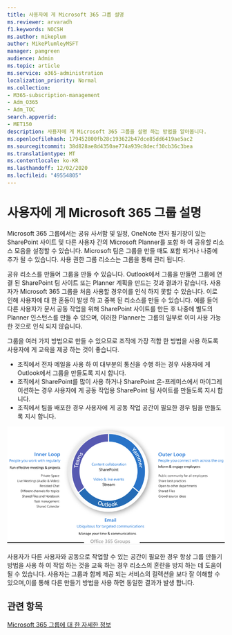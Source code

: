 ```yaml
---
title: 사용자에 게 Microsoft 365 그룹 설명
ms.reviewer: arvaradh
f1.keywords: NOCSH
ms.author: mikeplum
author: MikePlumleyMSFT
manager: pamgreen
audience: Admin
ms.topic: article
ms.service: o365-administration
localization_priority: Normal
ms.collection:
- M365-subscription-management
- Adm_O365
- Adm_TOC
search.appverid:
- MET150
description: 사용자에 게 Microsoft 365 그룹을 설명 하는 방법을 알아봅니다.
ms.openlocfilehash: 179452800fb28c193622b47dce85dd6419ae5ac2
ms.sourcegitcommit: 38d828ae8d4350ae774a939c8decf30cb36c3bea
ms.translationtype: MT
ms.contentlocale: ko-KR
ms.lasthandoff: 12/02/2020
ms.locfileid: "49554805"
---
```

# <a name="explaining-microsoft-365-groups-to-your-users"></a>사용자에 게 Microsoft 365 그룹 설명

Microsoft 365 그룹에서는 공유 사서함 및 일정, OneNote 전자 필기장이 있는 SharePoint 사이트 및 다른 사용자 간의 Microsoft Planner를 포함 하 여 공유할 리소스 모음을 설정할 수 있습니다. Microsoft 팀은 그룹을 만들 때도 포함 되거나 나중에 추가 될 수 있습니다. 사용 권한 그룹 리소스는 그룹을 통해 관리 됩니다.

공유 리소스를 만들어 그룹을 만들 수 있습니다. Outlook에서 그룹을 만들면 그룹에 연결 된 SharePoint 팀 사이트 또는 Planner 계획을 만드는 것과 결과가 같습니다. 사용자가 Microsoft 365 그룹을 처음 사용할 경우이를 인식 하지 못할 수 있습니다. 이로 인해 사용자에 대 한 혼동이 발생 하 고 중복 된 리소스를 만들 수 있습니다. 예를 들어 다른 사용자가 문서 공동 작업을 위해 SharePoint 사이트를 만든 후 나중에 별도의 Planner 인스턴스를 만들 수 있으며, 이러한 Planner는 그룹의 일부로 이미 사용 가능한 것으로 인식 되지 않습니다.

그룹을 여러 가지 방법으로 만들 수 있으므로 조직에 가장 적합 한 방법을 사용 하도록 사용자에 게 교육을 제공 하는 것이 좋습니다.

- 조직에서 전자 메일을 사용 하 여 대부분의 통신을 수행 하는 경우 사용자에 게 Outlook에서 그룹을 만들도록 지시 합니다.
- 조직에서 SharePoint를 많이 사용 하거나 SharePoint 온-프레미스에서 마이그레이션하는 경우 사용자에 게 공동 작업용 SharePoint 팀 사이트를 만들도록 지시 합니다.
- 조직에서 팀을 배포한 경우 사용자에 게 공동 작업 공간이 필요한 경우 팀을 만들도록 지시 합니다.

[![이미지 desc ](../../media/03.png)](../../media/03.png#lightbox)

사용자가 다른 사용자와 공동으로 작업할 수 있는 공간이 필요한 경우 항상 그룹 만들기 방법을 사용 하 여 작업 하는 것을 교육 하는 경우 리소스의 혼란을 방지 하는 데 도움이 될 수 있습니다. 사용자는 그룹과 함께 제공 되는 서비스의 컬렉션을 보다 잘 이해할 수 있으며,이를 통해 다른 만들기 방법을 사용 하면 동일한 결과가 발생 합니다.

## <a name="related-topics"></a>관련 항목

[Microsoft 365 그룹에 대 한 자세한 정보](https://support.microsoft.com/office/b565caa1-5c40-40ef-9915-60fdb2d97fa2)
